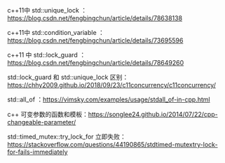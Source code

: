 c++11中 std::unique_lock ：https://blog.csdn.net/fengbingchun/article/details/78638138

c++11中 std::condition_variable ： https://blog.csdn.net/fengbingchun/article/details/73695596

c++11 中 std::lock_guard ： https://blog.csdn.net/fengbingchun/article/details/78649260

std::lock_guard 和 std::unique_lock 区别：https://chhy2009.github.io/2018/09/23/c11concurrency/c11concurrency/

std::all_of ：https://vimsky.com/examples/usage/stdall_of-in-cpp.html

c++ 可变参数的函数和模板：https://songlee24.github.io/2014/07/22/cpp-changeable-parameter/

std::timed_mutex::try_lock_for 立即失败：https://stackoverflow.com/questions/44190865/stdtimed-mutextry-lock-for-fails-immediately
